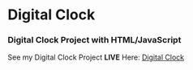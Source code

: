 # Digital Clock
### Digital Clock Project with HTML/JavaScript


See my Digital Clock Project __LIVE__ Here: [Digital Clock](https://ykozyr.github.io/DigitalClock/)
